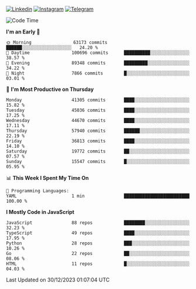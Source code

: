 [![Linkedin](https://img.shields.io/badge/-Archie-blue?style=flat-square&labelColor=gray&logo=Linkedin&logoColor=white&link=https://www.linkedin.com/in/archisdi)](https://www.linkedin.com/in/archisdi)
[![Instagram](https://img.shields.io/badge/-@archisdi-orange?style=flat-square&labelColor=gray&logo=Instagram&logoColor=white&link=https://www.instagram.com/archisdi)](https://www.instagram.com/archisdi)
[![Telegram](https://img.shields.io/badge/-aai-informational?style=flat-square&labelColor=gray&logo=telegram&logoColor=white&link=https://t.me/archisdi)](https://t.me/archisdi)

<!--START_SECTION:waka-->
![Code Time](http://img.shields.io/badge/Code%20Time-2%2C495%20hrs%2046%20mins-blue)

**I'm an Early 🐤** 

```text
🌞 Morning                63173 commits       ██████░░░░░░░░░░░░░░░░░░░   24.20 % 
🌆 Daytime                100696 commits      ██████████░░░░░░░░░░░░░░░   38.57 % 
🌃 Evening                89348 commits       █████████░░░░░░░░░░░░░░░░   34.22 % 
🌙 Night                  7866 commits        █░░░░░░░░░░░░░░░░░░░░░░░░   03.01 % 
```
📅 **I'm Most Productive on Thursday** 

```text
Monday                   41305 commits       ████░░░░░░░░░░░░░░░░░░░░░   15.82 % 
Tuesday                  45036 commits       ████░░░░░░░░░░░░░░░░░░░░░   17.25 % 
Wednesday                44670 commits       ████░░░░░░░░░░░░░░░░░░░░░   17.11 % 
Thursday                 57940 commits       ██████░░░░░░░░░░░░░░░░░░░   22.19 % 
Friday                   36813 commits       ████░░░░░░░░░░░░░░░░░░░░░   14.10 % 
Saturday                 19772 commits       ██░░░░░░░░░░░░░░░░░░░░░░░   07.57 % 
Sunday                   15547 commits       █░░░░░░░░░░░░░░░░░░░░░░░░   05.95 % 
```


📊 **This Week I Spent My Time On** 

```text
💬 Programming Languages: 
YAML                     1 min               █████████████████████████   100.00 % 
```

**I Mostly Code in JavaScript** 

```text
JavaScript               88 repos            ████████░░░░░░░░░░░░░░░░░   32.23 % 
TypeScript               49 repos            ████░░░░░░░░░░░░░░░░░░░░░   17.95 % 
Python                   28 repos            ███░░░░░░░░░░░░░░░░░░░░░░   10.26 % 
Go                       22 repos            ██░░░░░░░░░░░░░░░░░░░░░░░   08.06 % 
HTML                     11 repos            █░░░░░░░░░░░░░░░░░░░░░░░░   04.03 % 
```




 Last Updated on 30/12/2023 01:07:04 UTC
<!--END_SECTION:waka-->
